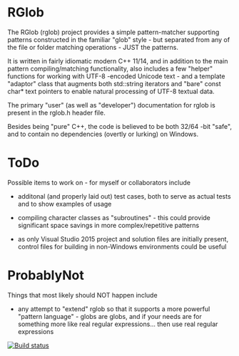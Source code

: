 RGlob
=====
The RGlob (rglob) project provides a simple pattern-matcher supporting patterns
constructed in the familiar "glob" style - but separated from any of the file or
folder matching operations - JUST the patterns.

It is written in fairly idiomatic modern C++ 11/14, and in addition to the main
pattern compiling/matching functionality, also includes a few "helper" functions
for working with UTF-8 -encoded Unicode text - and a template "adaptor" class
that augments both std::string iterators and "bare" const char* text pointers to
enable natural processing of UTF-8 textual data.

The primary "user" (as well as "developer") documentation for rglob is present
in the rglob.h header file.

Besides being "pure" C++, the code is believed to be both 32/64 -bit "safe", and
to contain no dependencies (overtly or lurking) on Windows.

ToDo
====
Possible items to work on - for myself or collaborators include

* additonal (and properly laid out) test cases, both to serve as actual tests
and to show examples of usage

* compiling character classes as "subroutines" - this could provide significant
space savings in more complex/repetitive patterns

* as only Visual Studio 2015 project and solution files are initially present,
control files for building in non-Windows environments could be useful

ProbablyNot
===========
Things that most likely should NOT happen include

* any attempt to "extend" rglob so that it supports a more powerful "pattern
language" - globs are globs, and if your needs are for something more like real
regular expressions... then use real regular expressions

[![Build status](https://ci.appveyor.com/api/projects/status/github/robertroessler/rglob?svg=true)](https://ci.appveyor.com/project/robertroessler/rglob)

